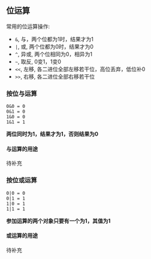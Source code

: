 ## 位运算

常用的位运算操作:

- `&`, 与，两个位都为1时，结果才为1
- `|`, 或, 两个位都为0时，结果才为0
- `^`, 异或, 两个位相同为0，相异为1
- `~`, 取反, 0变1，1变0
- `<<`, 左移, 各二进位全部左移若干位，高位丢弃，低位补0
- `>>`, 右移, 各二进位全部右移若干位


### 按位与运算

```
0&0 = 0
0&1 = 0
1&0 = 0
1&1 = 1
```

**两位同时为1，结果才为1，否则结果为0**

#### 与运算的用途

待补充

### 按位或运算

```
0|0 = 0
0|1 = 1
1|0 = 1
1|1 = 1
```

**参加运算的两个对象只要有一个为1，其值为1**

#### 或运算的用途

待补充

